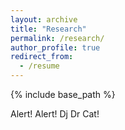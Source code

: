```yaml
---
layout: archive
title: "Research"
permalink: /research/
author_profile: true
redirect_from:
  - /resume
---
```


{% include base_path %}


Alert! Alert! Dj Dr Cat! 
